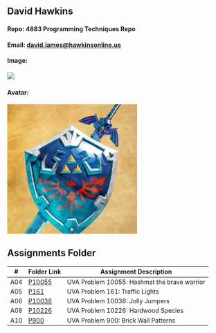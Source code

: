 ## David Hawkins
#### Repo: 4883 Programming Techniques Repo
#### Email: david.james@hawkinsonline.us
#### Image:
<img src="Profile Photos/IMG_1605.PNG" width="300">

#### Avatar:
<img src="Profile Photos/Zelda.jpg" width="300">

## Assignments Folder

|   #   |   Folder Link   |   Assignment Description    |
| :---: |   -----------   |   ----------------------    | 
|   A04    |   [P10055](https://github.com/hawkidav000/4883-PT-hawkins/tree/main/Assignments/P10055)    |   UVA Problem 10055: Hashmat the brave warrior   |
|   A05    |   [P161](https://github.com/hawkidav000/4883-PT-hawkins/tree/main/Assignments/P161)    |   UVA Problem 161: Traffic Lights   |
|   A06    |   [P10038](https://github.com/hawkidav000/4883-PT-hawkins/tree/main/Assignments/P10038)    |   UVA Problem 10038: Jolly Jumpers   |
|   A08    |   [P10226](https://github.com/hawkidav000/4883-PT-hawkins/tree/main/Assignments/P10226)    |   UVA Problem 10226: Hardwood Species   |
|   A10    |   [P900](https://github.com/hawkidav000/4883-PT-hawkins/tree/main/Assignments/P900)    |   UVA Problem 900: Brick Wall Patterns   |
